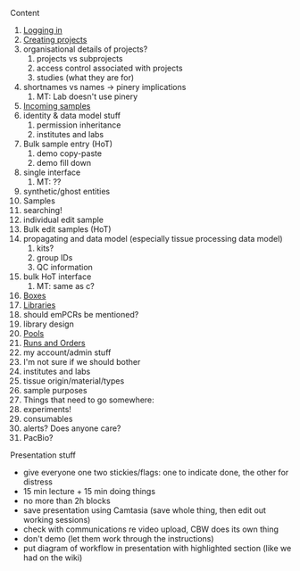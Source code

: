 Content

1. [Logging in](1-logging-in.md)
1. [Creating projects](2-projects.md)
  1. organisational details of projects?
      1. projects vs subprojects
      1. access control associated with projects
      1. studies (what they are for)
  1. shortnames vs names → pinery implications
      1. MT: Lab doesn't use pinery
1. [Incoming samples](3-incoming.md)
  1. identity & data model stuff
      1. permission inheritance
      1. institutes and labs
  1. Bulk sample entry (HoT)
      1. demo copy-paste
      1. demo fill down
  1. single interface
      1. MT: ??
  1. synthetic/ghost entities
1. Samples
  1. searching!
  1. individual edit sample
  1. Bulk edit samples (HoT)
  1. propagating and data model (especially tissue processing data model)
      1. kits?
      1. group IDs
      1. QC information
  1. bulk HoT interface
      1. MT: same as c?
1. [Boxes](5-boxes.md)
1. [Libraries](6-libraries.md)
  1. should emPCRs be mentioned?
  1. library design
1. [Pools](7-pools.md)
1. [Runs and Orders](8-runs.md)
1. my account/admin stuff
  1. I'm not sure if we should bother
  1. institutes and labs
  1. tissue origin/material/types
  1. sample purposes
1. Things that need to go somewhere:
  1. experiments!
  1. consumables
  1. alerts? Does anyone care?
  1. PacBio?

Presentation stuff

* give everyone one two stickies/flags: one to indicate done, the other for distress
* 15 min lecture + 15 min doing things
* no more than 2h blocks
* save presentation using Camtasia (save whole thing, then edit out working sessions)
* check with communications re video upload, CBW does its own thing
* don't demo (let them work through the instructions)
* put diagram of workflow in presentation with highlighted section (like we had on the wiki)

